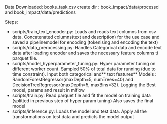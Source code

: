 Data Downloaded: books_task.csv
create dir : book_impact/data/processd and book_impact/data/predictions

Steps:
- scripts/train_text_encoder.py: Loads and reads text columns from csv data. Concatenated columns(text and description) for the use case and saved a pipelinemodel for encoding (tokenising and encoding the text)
- scripts/data_prerocessing.py: Handles Categorical data and encode text data after loading encoder and saves the necessary feature columns ti parquet file.
- scripts/model_hyperparameter_tuning.py: Hyper parameter tuning on different worker count. Sampled 50% of total data for running (due to time constraint). Input both categorical and** text features**  Models : RandomForestRegressor(maxDepth=5, numTrees=40) and DecisionTreeRegressor(maxDepth=5, maxBins=32). Logging the Best model, params and result in mlflow
- scripts/train.py: Read parquet file and fit the model on training data (splitted in previous step of hyper param tuning) Also saves the final model
- scripts/inference.py: Loads the model and test data. Apply all the transformations on test data and predicts the model output
